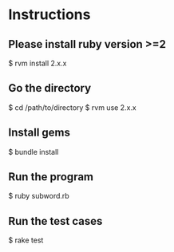 # Instructions

## Please install ruby version >=2 
   $ rvm install 2.x.x
  
## Go the directory
   $ cd /path/to/directory
   $ rvm use 2.x.x
   
## Install gems
   $ bundle install
      
## Run the program
   $ ruby subword.rb
   
## Run the test cases
   $ rake test     


